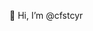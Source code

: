 👋 Hi, I’m @cfstcyr
<!--
- 👀 I’m interested in ...
- 🌱 I’m currently learning ...
- 💞️ I’m looking to collaborate on ...
- 📫 How to reach me ...

<!---
cfstcyr/cfstcyr is a ✨ special ✨ repository because its `README.md` (this file) appears on your GitHub profile.
You can click the Preview link to take a look at your changes.
--->
